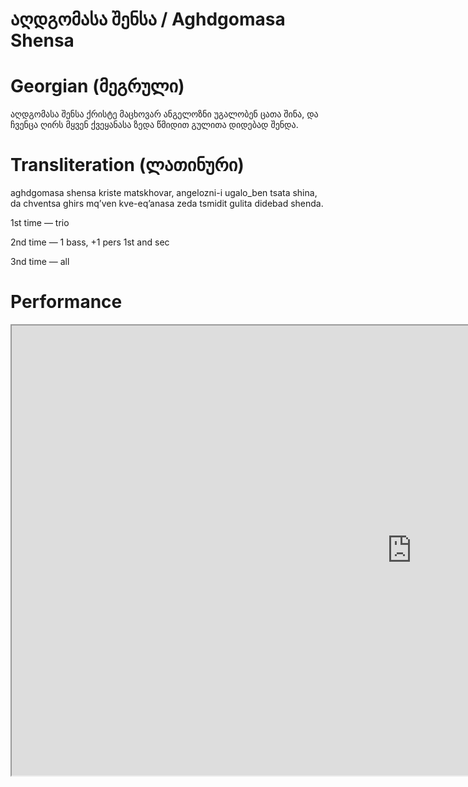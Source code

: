 # აღდგომასა შენსა / Aghdgomasa Shensa

# Georgian (მეგრული)

აღდგომასა შენსა ქრისტე მაცხოვარ
ანგელოზნი უგალობენ ცათა შინა,
და ჩვენცა ღირს მყვენ ქვეყანასა ზედა
წმიდით გულითა დიდებად შენდა.

# Transliteration (ლათინური)

aghdgomasa shensa kriste matskhovar,
angelozni-i ugalo_ben tsata shina,
da chventsa ghirs mq’ven kve-eq’anasa zeda
tsmidit gulita didebad shenda.

1st time — trio

2nd time — 1 bass, +1 pers 1st and sec

3nd time — all

# Performance

<iframe width="1280" height="720" src="https://youtube.com/embed/dzus85HlO2U"> </iframe>
